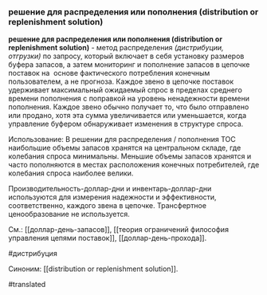 ### решение для распределения или пополнения (distribution or replenishment solution)

**решение для распределения или пополнения (distribution or replenishment solution)** - метод распределения *(дистрибуции, отгрузки)* по запросу, который включает в себя установку размеров буфера запасов, а затем мониторинг и пополнение запасов в цепочке поставок на  основе фактического потребления конечным пользователем, а не прогноза. Каждое звено в цепочке поставок удерживает максимальный ожидаемый спрос в пределах среднего времени пополнения с поправкой на уровень ненадежности времени пополнения. Каждое звено обычно получает то, что было отправлено или продано, хотя эта сумма увеличивается или уменьшается, когда управление буфером обнаруживает изменения в структуре спроса.

Использование: В решении для распределения / пополнения ТОС наибольшие объемы запасов хранятся на центральном складе, где колебания спроса минимальны. Меньшие объемы запасов хранятся и часто пополняются в местах расположения конечных потребителей, где колебания спроса наиболее велики.

Производительность-доллар-дни и инвентарь-доллар-дни используются для измерения надежности и эффективности, соответственно, каждого звена в цепочке. Трансфертное ценообразование не используется.

См.: [[доллар-день-запасов]], [[теория ограничений философия управления цепями поставок]], [[доллар-день-прохода]].

#дистрибуция

Синоним: [[distribution or replenishment solution]].

#translated
